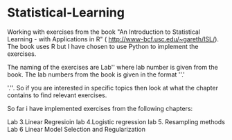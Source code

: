 # Statistical-Learning

Working with exercises from the book "An Introduction to Statistical Learning - with Applications in R" ( http://www-bcf.usc.edu/~gareth/ISL/). The book uses R but I have chosen to use Python to implement the exercises.

The naming of the exercises are Lab'<LabNumber>' where lab number is given from the book. The lab numbers from the book is given in the format '<chapter>'.'<section>'.'<LabCounter>'. So if you are interested in specific topics then look at what the chapter contains to find relevant exercises.

So far i have implemented exercises from the following chapters:

Lab 3.Linear Regresioin
lab 4.Logistic regression
lab 5. Resampling methods
Lab 6 Linear Model Selection and Regularization

